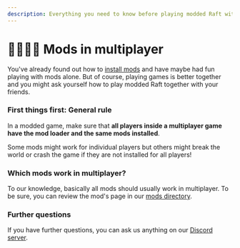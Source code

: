 ```yaml
---
description: Everything you need to know before playing modded Raft with your friends.
---
```


# 👨👩👦👦 Mods in multiplayer

You've already found out how to [install mods](https://api.raftmodding.com/tutorials/how-to-install-a-mod) and have maybe had fun playing with mods alone. But of course, playing games is better together and you might ask yourself how to play modded Raft together with your friends.

### First things first: General rule

In a modded game, make sure that **all players inside a multiplayer game have the mod loader and the same mods installed**.

Some mods might work for individual players but others might break the world or crash the game if they are not installed for all players!

### Which mods work in multiplayer?

To our knowledge, basically all mods should usually work in multiplayer. To be sure, you can review the mod's page in our [mods directory](https://www.raftmodding.com/mods).

### Further questions

If you have further questions, you can ask us anything on our [Discord server](https://www.raftmodding.com/discord).
